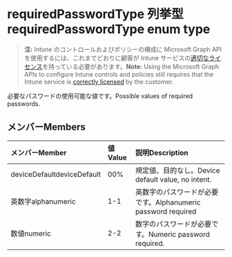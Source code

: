 # <a name="requiredpasswordtype-enum-type"></a><span data-ttu-id="0959d-101">requiredPasswordType 列挙型</span><span class="sxs-lookup"><span data-stu-id="0959d-101">requiredPasswordType enum type</span></span>

> <span data-ttu-id="0959d-102">**注:** Intune のコントロールおよびポリシーの構成に Microsoft Graph API を使用するには、これまでどおりに顧客が Intune サービスの[適切なライセンス](https://go.microsoft.com/fwlink/?linkid=839381)を持っている必要があります。</span><span class="sxs-lookup"><span data-stu-id="0959d-102">**Note:** Using the Microsoft Graph APIs to configure Intune controls and policies still requires that the Intune service is [correctly licensed](https://go.microsoft.com/fwlink/?linkid=839381) by the customer.</span></span>

<span data-ttu-id="0959d-103">必要なパスワードの使用可能な値です。</span><span class="sxs-lookup"><span data-stu-id="0959d-103">Possible values of required passwords.</span></span>
## <a name="members"></a><span data-ttu-id="0959d-104">メンバー</span><span class="sxs-lookup"><span data-stu-id="0959d-104">Members</span></span>
|<span data-ttu-id="0959d-105">メンバー</span><span class="sxs-lookup"><span data-stu-id="0959d-105">Member</span></span>|<span data-ttu-id="0959d-106">値</span><span class="sxs-lookup"><span data-stu-id="0959d-106">Value</span></span>|<span data-ttu-id="0959d-107">説明</span><span class="sxs-lookup"><span data-stu-id="0959d-107">Description</span></span>|
|:---|:---|:---|
|<span data-ttu-id="0959d-108">deviceDefault</span><span class="sxs-lookup"><span data-stu-id="0959d-108">deviceDefault</span></span>|<span data-ttu-id="0959d-109">0</span><span class="sxs-lookup"><span data-stu-id="0959d-109">0%</span></span>|<span data-ttu-id="0959d-110">規定値、目的なし。</span><span class="sxs-lookup"><span data-stu-id="0959d-110">Device default value, no intent.</span></span>|
|<span data-ttu-id="0959d-111">英数字</span><span class="sxs-lookup"><span data-stu-id="0959d-111">alphanumeric</span></span>|<span data-ttu-id="0959d-112">1</span><span class="sxs-lookup"><span data-stu-id="0959d-112">-1</span></span>|<span data-ttu-id="0959d-113">英数字のパスワードが必要です。</span><span class="sxs-lookup"><span data-stu-id="0959d-113">Alphanumeric password required</span></span>|
|<span data-ttu-id="0959d-114">数値</span><span class="sxs-lookup"><span data-stu-id="0959d-114">numeric</span></span>|<span data-ttu-id="0959d-115">2</span><span class="sxs-lookup"><span data-stu-id="0959d-115">-2</span></span>|<span data-ttu-id="0959d-116">数字のパスワードが必要です。</span><span class="sxs-lookup"><span data-stu-id="0959d-116">Numeric password required.</span></span>|




